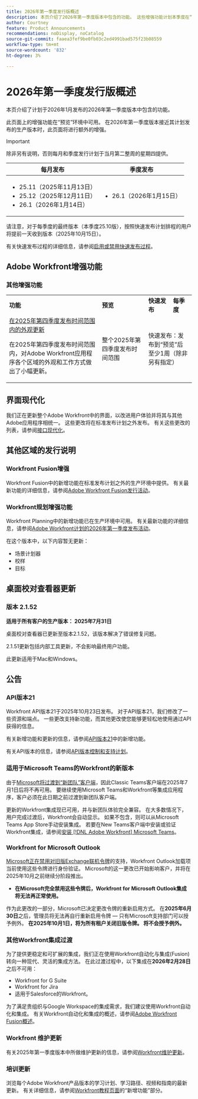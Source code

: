 ```yaml
---
title: 2026年第一季度发行版概述
description: 本页介绍了2026年第一季度版本中包含的功能。 这些增强功能计划本季度在“生产”环境中提供。
author: Courtney
feature: Product Announcements
recommendations: noDisplay, noCatalog
source-git-commit: faaea3fef9be0fb03c2ed4991bad575f23b08559
workflow-type: tm+mt
source-wordcount: '832'
ht-degree: 3%

---
```


# 2026年第一季度发行版概述

本页介绍了计划于2026年1月发布的2026年第一季度版本中包含的功能。

此页面上的增强功能在“预览”环境中可用。 在2026年第一季度版本接近其计划发布的生产版本时，此页面将进行额外的增强。


<!-- Keep commented until Final Preview release.

The <add release> release webinar will be held on <date>. You can [register for the webinar here <get link from product ops>. -->

>[!IMPORTANT]
>
>
>除非另有说明，否则每月和季度发行计划于当月第二整周的星期四提供。
>
>| 每月发布 | 季度发布 |
>|----|----|
>| <ul><li>25.11（2025年11月13日）</li><li>25.12（2025年12月11日）</li><li>26.1（2026年1月14日）</li></ul> | <ul><li>26.1（2026年1月15日）</li></ul> |
>
>请注意，对于每季度的最终版本（本季度25.10版），按照快速发布计划排程的用户将提前一天收到版本（2025年10月15日）。
>
>有关快速发布过程的详细信息，请参阅[启用或禁用快速发布过程](/help/quicksilver/administration-and-setup/set-up-workfront/configure-system-defaults/enable-fast-release-process.md)。

## Adobe Workfront增强功能

### 其他增强功能

<table>
            <col style="width: 50%;" />
            <col style="width: 25%;" />
            <tbody>
               <tr>
        <td><strong>功能</strong>
        </td>
        <td><strong>预览</strong></td>
        <td><strong>快速发布</strong></td>
        <td><strong>每季度</strong></td>
    </tr>   
                 <tr>
                    <td>
                        <a href="/help/quicksilver/product-announcements/product-releases/25-q4-release-activity/25-q4-look-and-feel-updates.md" class="MCXref xref" xrefformat="{para}">在2025年第四季度发布时间范围内的外观更新</a></p>
                        <p>在2025年第四季度发布时间范围内，对Adobe Workfront应用程序各个区域的外观和工作方式做出了小幅更新。 </p>
                    </td>
                    <td><p>整个2025年第四季度发布时间范围<br /></p>
                    <td colspan="2"><p>快速发布：发布到“预览”后至少1周（除非另有指定）</p>
                            </li>
                        </ul>
                    </td>
                </tr>
            </tbody>
        </table>

<!--
### Functionality soon to be removed from Workfront

* 
-->

## 界面现代化

我们正在更新整个Adobe Workfront中的界面，以改进用户体验并将其与其他Adobe应用程序相统一。 这些更改将在标准发布计划之外发布。 有关这些更改的列表，请参阅[接口现代化](/help/quicksilver/product-announcements/product-releases/interface-modernization/interface-modernization.md)。

## 其他区域的发行说明

### Workfront Fusion增强

Workfront Fusion中的新增功能在标准发布计划之外的生产环境中提供。 有关最新功能的详细信息，请参阅[Adobe Workfront Fusion发行活动](https://experienceleague.adobe.com/zh-hans/docs/workfront-fusion/using/fusion-release-activity/fusion-release-activity)。

### Workfront规划增强功能

Workfront Planning中的新增功能已在生产环境中可用。 有关最新功能的详细信息，请参阅[Adobe Workfront计划的2026年第一季度发布活动](/help/quicksilver/product-announcements/product-releases/planning-release-activity/planning-release-activity-26-q1.md)。

在这个版本中，以下内容暂无更新：

* 场景计划器
* 校样
* 目标

## 桌面校对查看器更新

### 版本 2.1.52

**适用于所有客户的生产版本： 2025年7月31日**

桌面校对查看器已更新至版本2.1.52，该版本解决了错误修复问题。

2.1.51更新包括内部工具更新，不会影响最终用户功能。

此更新适用于Mac和Windows。

## 公告

### API版本21

Workfront API版本21于2025年10月23日发布。 对于API版本21，我们修改了一些资源和端点。 一些更改支持新功能，而其他更改使您能够更轻松地使用通过API获得的信息。

有关新增功能和更新的信息，请参阅[API版本21](/help/quicksilver/wf-api/api/new-api-version-21.md)中的新增功能。

有关API版本的信息，请参阅[API版本控制和支持计划](/help/quicksilver/wf-api/api/api-version-support-schedule.md)。

### 适用于Microsoft Teams的Workfront的新版本

由于[Microsoft将过渡到“新团队”客户端](https://learn.microsoft.com/en-us/microsoftteams/teams-classic-client-end-of-availability)，因此Classic Teams客户端在2025年7月1日后将不再可用。 要继续使用Microsoft Teams和Workfront等集成应用程序，客户必须在此日期之前过渡到新团队客户端。

更新的Workfront集成现已可用，并与新团队体验完全兼容。 在大多数情况下，用户完成过渡后，Workfront会自动显示。 如果不包含，则可以从Microsoft Teams App Store手动安装集成。 若要在New Teams客户端中安装或验证Workfront集成，请参阅[安装 [!DNL Adobe Workfront] Microsoft Teams](/help/quicksilver/workfront-integrations-and-apps/using-workfront-with-microsoft-teams/install-workfront-ms-teams.md)。

### Workfront for Microsoft Outlook

[Microsoft正在禁用对旧版Exchange联机令牌](https://learn.microsoft.com/en-us/office/dev/add-ins/outlook/faq-nested-app-auth-outlook-legacy-tokens)的支持，Workfront Outlook加载项当前使用这些令牌进行身份验证。 Microsoft的这一更改已开始影响客户，并将在2025年10月之前继续分阶段推出。

* **在Microsoft完全禁用这些令牌后，Workfront for Microsoft Outlook集成将无法再正常使用。**

作为此更改的一部分，Microsoft已决定更改令牌的重新启用方式。 在&#x200B;**2025年6月30日**&#x200B;之后，管理员将无法再自行重新启用令牌 — 只有Microsoft支持部门可以授予例外。 **在2025年10月1日，将为所有租户关闭旧版令牌。 将不会授予例外。**

### 其他Workfront集成过渡

为了提供更稳定和可扩展的集成，我们正在使用Workfront自动化与集成(Fusion)转向一种现代、灵活的集成方法。 在此过渡过程中，以下集成在&#x200B;**2026年2月28日**&#x200B;之后不可用：

* Workfront for G Suite
* Workfront for Jira
* 适用于Salesforce的Workfront。

为了满足贵组织与Google Workspace的集成需求，我们建议使用Workfront自动化和集成。
有关Workfront自动化和集成的概述，请参阅[Adobe Workfront Fusion概述](https://experienceleague.adobe.com/en/docs/workfront-fusion/using/get-started-with-fusion/understand-workfront-fusion/workfront-fusion-overview)。


### Workfront 维护更新

有关2025年第一季度版本中所做维护更新的信息，请参阅[Workfront维护更新](https://experienceleague.adobe.com/docs/workfront-known-issues/releases/current-updates.html)。

### 培训更新

浏览每个Adobe Workfront产品版本的学习计划、学习路径、视频和指南的最新更新。 有关详细信息，请参阅[Workfront教程页面](https://experienceleague.adobe.com/docs/workfront-learn/tutorials-workfront/home.html)的“新增功能”部分。
